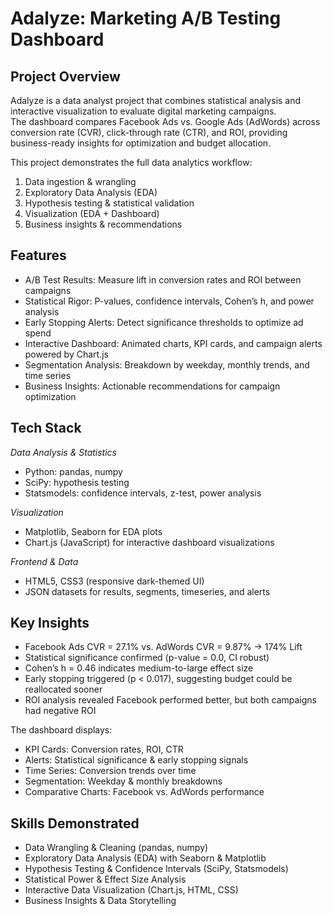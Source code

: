 # Adalyze: Marketing A/B Testing Dashboard

## Project Overview
Adalyze is a data analyst project that combines statistical analysis and interactive visualization to evaluate digital marketing campaigns.  
The dashboard compares Facebook Ads vs. Google Ads (AdWords) across conversion rate (CVR), click-through rate (CTR), and ROI, providing business-ready insights for optimization and budget allocation.

This project demonstrates the full data analytics workflow:
1. Data ingestion & wrangling  
2. Exploratory Data Analysis (EDA)  
3. Hypothesis testing & statistical validation  
4. Visualization (EDA + Dashboard)  
5. Business insights & recommendations  

## Features
- A/B Test Results: Measure lift in conversion rates and ROI between campaigns
- Statistical Rigor: P-values, confidence intervals, Cohen’s h, and power analysis
- Early Stopping Alerts: Detect significance thresholds to optimize ad spend
- Interactive Dashboard: Animated charts, KPI cards, and campaign alerts powered by Chart.js
- Segmentation Analysis: Breakdown by weekday, monthly trends, and time series
- Business Insights: Actionable recommendations for campaign optimization

## Tech Stack
*Data Analysis & Statistics*  
- Python: pandas, numpy  
- SciPy: hypothesis testing  
- Statsmodels: confidence intervals, z-test, power analysis  

*Visualization*  
- Matplotlib, Seaborn for EDA plots  
- Chart.js (JavaScript) for interactive dashboard visualizations  

*Frontend & Data*  
- HTML5, CSS3 (responsive dark-themed UI)  
- JSON datasets for results, segments, timeseries, and alerts  

## Key Insights
- Facebook Ads CVR = 27.1% vs. AdWords CVR = 9.87% → 174% Lift  
- Statistical significance confirmed (p-value = 0.0, CI robust)  
- Cohen’s h = 0.46 indicates medium-to-large effect size  
- Early stopping triggered (p < 0.017), suggesting budget could be reallocated sooner  
- ROI analysis revealed Facebook performed better, but both campaigns had negative ROI  



The dashboard displays:  
- KPI Cards: Conversion rates, ROI, CTR  
- Alerts: Statistical significance & early stopping signals  
- Time Series: Conversion trends over time  
- Segmentation: Weekday & monthly breakdowns  
- Comparative Charts: Facebook vs. AdWords performance  

## Skills Demonstrated
- Data Wrangling & Cleaning (pandas, numpy)  
- Exploratory Data Analysis (EDA) with Seaborn & Matplotlib  
- Hypothesis Testing & Confidence Intervals (SciPy, Statsmodels)  
- Statistical Power & Effect Size Analysis  
- Interactive Data Visualization (Chart.js, HTML, CSS)  
- Business Insights & Data Storytelling
